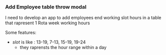 ### Add Employee table throw modal

I need to develop an app to add employees end working slot hours in a table that rapresent 1 Rota week working hours

Some features:

* *slot* is like : 13-19, 7-13, 15-19, 19-24
	* they raprensts the hour range within a day

